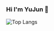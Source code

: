 ### Hi I'm YuJun 👋
![Top Langs](https://github-readme-stats.vercel.app/api/top-langs/?username=ouyujun&layout=compact&theme=angular-dark)
<!--
**ouyujun/ouyujun** is a ✨ _special_ ✨ repository because its `README.md` (this file) appears on your GitHub profile.

Here are some ideas to get you started:

- 🔭 I’m currently working on ...
- 🌱 I’m currently learning ...
- 👯 I’m looking to collaborate on ...
- 🤔 I’m looking for help with ...
- 💬 Ask me about ...
- 📫 How to reach me: ...
- 😄 Pronouns: ...
- ⚡ Fun fact: ...
-->
